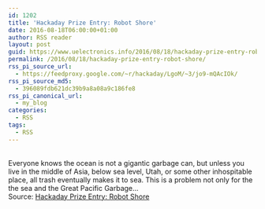 ```yaml
---
id: 1202
title: 'Hackaday Prize Entry: Robot Shore'
date: 2016-08-18T06:00:00+01:00
author: RSS reader
layout: post
guid: https://www.uelectronics.info/2016/08/18/hackaday-prize-entry-robot-shore/
permalink: /2016/08/18/hackaday-prize-entry-robot-shore/
rss_pi_source_url:
  - https://feedproxy.google.com/~r/hackaday/LgoM/~3/jo9-mQAcIOk/
rss_pi_source_md5:
  - 396089fdb621dc39b9a8a08a9c186fe8
rss_pi_canonical_url:
  - my_blog
categories:
  - RSS
tags:
  - RSS
---
```

&#013;  
Everyone knows the ocean is not a gigantic garbage can, but unless you live in the middle of Asia, below sea level, Utah, or some other inhospitable place, all trash eventually makes it to sea. This is a problem not only for the the sea and the Great Pacific Garbage…&#013;  
Source: <a href="https://feedproxy.google.com/~r/hackaday/LgoM/~3/jo9-mQAcIOk/" target="_blank">Hackaday Prize Entry: Robot Shore</a>